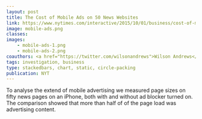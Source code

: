 ```yaml
---
layout: post
title: The Cost of Mobile Ads on 50 News Websites
link: https://www.nytimes.com/interactive/2015/10/01/business/cost-of-mobile-ads.html
image: mobile-ads.png
classes:
images:
    - mobile-ads-1.png
    - mobile-ads-2.png
coauthors: <a href="https://twitter.com/wilsonandrews">Wilson Andrews</a> & <a href="https://joshmkeller.com/">Josh Keller</a>
tags: investigation, business
type: stackedbars, chart, static, circle-packing
publication: NYT
---
```


To analyse the extend of mobile advertising we measured page sizes on fifty news pages on an iPhone, both with and without ad blocker turned on. The comparison showed that more than half of of the page load was advertising content.
